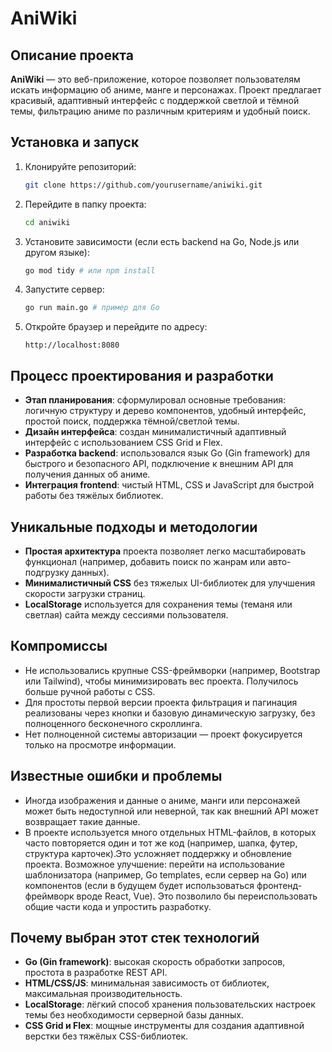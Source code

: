 # AniWiki

## Описание проекта
**AniWiki** — это веб-приложение, которое позволяет пользователям искать информацию об аниме, манге и персонажах. Проект предлагает красивый, адаптивный интерфейс с поддержкой светлой и тёмной темы, фильтрацию аниме по различным критериям и удобный поиск.

## Установка и запуск
1. Клонируйте репозиторий:
    ```bash
    git clone https://github.com/yourusername/aniwiki.git
    ```
2. Перейдите в папку проекта:
    ```bash
    cd aniwiki
    ```
3. Установите зависимости (если есть backend на Go, Node.js или другом языке):
    ```bash
    go mod tidy # или npm install
    ```
4. Запустите сервер:
    ```bash
    go run main.go # пример для Go
    ```
5. Откройте браузер и перейдите по адресу:
    ```
    http://localhost:8080
    ```

## Процесс проектирования и разработки
- **Этап планирования**: сформулировал основные требования: логичную структуру и дерево компонентов, удобный интерфейс, простой поиск, поддержка тёмной/светлой темы.
- **Дизайн интерфейса**: создан минималистичный адаптивный интерфейс с использованием CSS Grid и Flex.
- **Разработка backend**: использовался язык Go (Gin framework) для быстрого и безопасного API, подключение к внешним API для получения данных об аниме.
- **Интеграция frontend**: чистый HTML, CSS и JavaScript для быстрой работы без тяжёлых библиотек.

## Уникальные подходы и методологии
- **Простая архитектура** проекта позволяет легко масштабировать функционал (например, добавить поиск по жанрам или авто-подгрузку данных).
- **Минималистичный CSS** без тяжелых UI-библиотек для улучшения скорости загрузки страниц.
- **LocalStorage** используется для сохранения темы (теманя или светлая) сайта между сессиями пользователя.

## Компромиссы
- Не использовались крупные CSS-фреймворки (например, Bootstrap или Tailwind), чтобы минимизировать вес проекта. Получилось больше ручной работы с CSS.
- Для простоты первой версии проекта фильтрация и пагинация реализованы через кнопки и базовую динамическую загрузку, без полноценного бесконечного скроллинга.
- Нет полноценной системы авторизации — проект фокусируется только на просмотре информации.

## Известные ошибки и проблемы
- Иногда изображения и данные о аниме, манги или персонажей может быть недоступной или неверной, так как внешний API может возвращает такие данные.
- В проекте используется много отдельных HTML-файлов, в которых часто повторяется один и тот же код (например, шапка, футер, структура карточек).Это усложняет поддержку и обновление проекта. Возможное улучшение: перейти на использование шаблонизатора (например, Go templates, если сервер на Go) или компонентов (если в будущем будет использоваться фронтенд-фреймворк вроде React, Vue). Это позволило бы переиспользовать общие части кода и упростить разработку.

## Почему выбран этот стек технологий
- **Go (Gin framework)**: высокая скорость обработки запросов, простота в разработке REST API.
- **HTML/CSS/JS**: минимальная зависимость от библиотек, максимальная производительность.
- **LocalStorage**: лёгкий способ хранения пользовательских настроек темы без необходимости серверной базы данных.
- **CSS Grid и Flex**: мощные инструменты для создания адаптивной верстки без тяжёлых CSS-библиотек.
